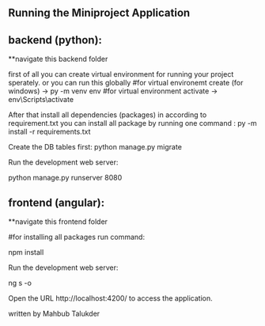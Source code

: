 ## Running the Miniproject Application 

## backend (python):

**navigate this backend folder

first of all you can create virtual environment for running your project sperately. or you can run this globally
 #for virtual environemt create (for windows)
 -> py -m venv env
 #for virtual environment activate
 -> env\Scripts\activate

After that
install all dependencies (packages) in according to requirement.txt
you can install all package by running one command : py -m install -r requirements.txt

Create the DB tables first:
python manage.py migrate

Run the development web server:

python manage.py runserver 8080


## frontend (angular):

**navigate this frontend folder

#for installing all packages run command:

npm install

Run the development web server:

ng s -o 

Open the URL http://localhost:4200/ to access the application.

written by Mahbub Talukder

